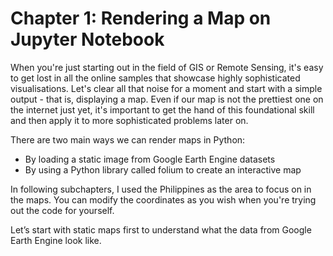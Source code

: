 # Chapter 1: Rendering a Map on Jupyter Notebook

When you're just starting out in the field of GIS or Remote Sensing, it's easy to get lost in all the online samples that showcase highly sophisticated visualisations. Let's clear all that noise for a moment and start with a simple output - that is, displaying a map. Even if our map is not the prettiest one on the internet just yet, it's important to get the hand of this foundational skill and then apply it to more sophisticated problems later on.

There are two main ways we can render maps in Python:

- By loading a static image from Google Earth Engine datasets
- By using a Python library called folium to create an interactive map

In following subchapters, I used the Philippines as the area to focus on in the maps. You can modify the coordinates as you wish when you're trying out the code for yourself.

Let’s start with static maps first to understand what the data from Google Earth Engine look like.
